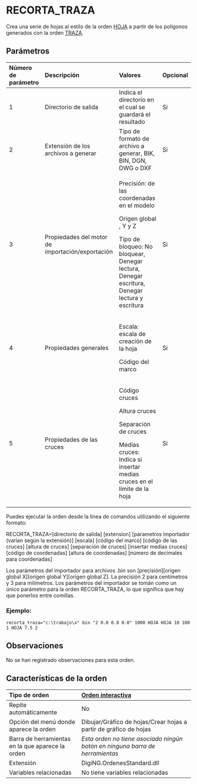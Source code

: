 # RECORTA\_TRAZA

Crea una serie de hojas al estilo de la orden [HOJA](https://github.com/digi21/docs/tree/7fc627c885c16fb88afc7cc05a6df2a2f4a54563/digi3d-net/referencia/digi3d.net/ventana-de-dibujo/ordenes/r/HOJA.html) a partir de los polígonos generados con la orden [TRAZA](https://github.com/digi21/docs/tree/7fc627c885c16fb88afc7cc05a6df2a2f4a54563/digi3d-net/referencia/digi3d.net/ventana-de-dibujo/ordenes/r/TRAZA.html).

## Parámetros

<table>
  <thead>
    <tr>
      <th style="text-align:left">N&#xFA;mero de par&#xE1;metro</th>
      <th style="text-align:left">Descripci&#xF3;n</th>
      <th style="text-align:left">Valores</th>
      <th style="text-align:left">Opcional</th>
    </tr>
  </thead>
  <tbody>
    <tr>
      <td style="text-align:left">1</td>
      <td style="text-align:left">Directorio de salida</td>
      <td style="text-align:left">Indica el directorio en el cual se guardar&#xE1; el resultado</td>
      <td
      style="text-align:left">Si</td>
    </tr>
    <tr>
      <td style="text-align:left">2</td>
      <td style="text-align:left">Extensi&#xF3;n de los archivos a generar</td>
      <td style="text-align:left">Tipo de formato de archivo a generar, BIK, BIN, DGN, DWG o DXF</td>
      <td
      style="text-align:left">Si</td>
    </tr>
    <tr>
      <td style="text-align:left">3</td>
      <td style="text-align:left">Propiedades del motor de importaci&#xF3;n/exportaci&#xF3;n</td>
      <td style="text-align:left">
        <p>Precisi&#xF3;n: de las coordenadas en el modelo</p>
        <p>Origen global , Y y Z</p>
        <p>Tipo de bloqueo: No bloquear, Denegar lectura, Denegar escritura, Denegar
          lectura y escritura</p>
      </td>
      <td style="text-align:left">Si</td>
    </tr>
    <tr>
      <td style="text-align:left">4</td>
      <td style="text-align:left">Propiedades generales</td>
      <td style="text-align:left">
        <p>Escala: escala de creaci&#xF3;n de la hoja</p>
        <p>C&#xF3;digo del marco</p>
      </td>
      <td style="text-align:left">Si</td>
    </tr>
    <tr>
      <td style="text-align:left">5</td>
      <td style="text-align:left">Propiedades de las cruces</td>
      <td style="text-align:left">
        <p>C&#xF3;digo cruces</p>
        <p>Altura cruces</p>
        <p>Separaci&#xF3;n de cruces</p>
        <p>Medias cruces: Indica si insertar medias cruces en el l&#xED;mite de la
          hoja</p>
      </td>
      <td style="text-align:left">Si</td>
    </tr>
  </tbody>
</table>

Puedes ejecutar la orden desde la línea de comandos utilizando el siguiente formato:

RECORTA\_TRAZA=\[directorio de salida\] \[extension\] \[parametros importador \(varían según la extensión\)\] \[escala\] \[código del marco\] \[código de las cruces\] \[altura de cruces\] \[separación de cruces\] \[insertar medias cruces\] \[código de coordenadas\] \[altura de coordenadas\] \[número de decimales para coordenadas\]

Los parámetros del importador para archivos .bin son \[precisión\]\[origen global X\]\[origen global Y\]\[origen global Z\]. La precisión 2 para centímetros y 3 para milímetros. Los parámetros del importador se tomán como un único parámetro para la orden RECORTA\_TRAZA, lo que significa que hay que ponerlos entre comillas.

### Ejemplo:

`recorta_traza="c:\trabajo\x" bin "2 0.0 0.0 0.0" 1000 HOJA HOJA 10 100 1 HOJA 7.5 2`

## Observaciones

No se han registrado observaciones para esta orden.

## Características de la orden

| Tipo de orden | [Orden interactiva](recorta-traza.md) |
| :--- | :--- |
| Repite automáticamente | No |
| Opción del menú donde aparece la orden | Dibujar/Gráfico de hojas/Crear hojas a partir de gráfico de hojas |
| Barra de herramientas en la que aparece la orden | _Esta orden no tiene asociado ningún botón en ninguna barra de herramientas_ |
| Extensión | DigiNG.OrdenesStandard.dll |
| Variables relacionadas | No tiene variables relacionadas |

